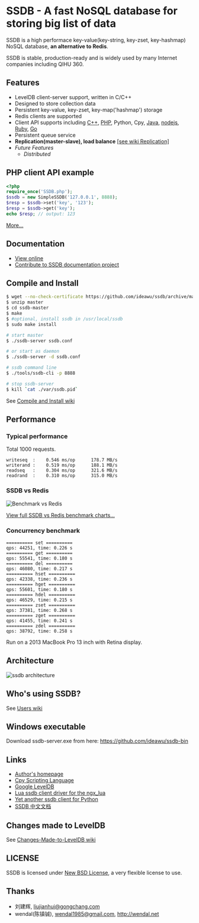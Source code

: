 # SSDB - A fast NoSQL database for storing big list of data

SSDB is a high performace key-value(key-string, key-zset, key-hashmap) NoSQL database, __an alternative to Redis__.

SSDB is stable, production-ready and is widely used by many Internet companies including QIHU 360.

## Features

* LevelDB client-server support, written in C/C++
* Designed to store collection data
* Persistent key-value, key-zset, key-map('hashmap') storage
* Redis clients are supported
* Client API supports including [C++](http://www.ideawu.com/ssdb/docs/cpp/), [PHP](http://www.ideawu.com/ssdb/docs/php/), Python, Cpy, [Java](http://www.ideawu.com/ssdb/docs/java/), [nodejs](https://github.com/ideawu/ssdb/wiki/Documentation_nodejs_API), [Ruby](https://github.com/bsm/ssdb-rb), [Go](http://www.ideawu.com/ssdb/docs/go/)
* Persistent queue service
* **Replication(master-slave), load balance** [\[see wiki Replication\]](https://github.com/ideawu/ssdb/wiki/Replication)
* <i>Future Features</i>
  * <i>Distributed</i>

## PHP client API example

```php
<?php
require_once('SSDB.php');
$ssdb = new SimpleSSDB('127.0.0.1', 8888);
$resp = $ssdb->set('key', '123');
$resp = $ssdb->get('key');
echo $resp; // output: 123
```

[More...](http://www.ideawu.com/ssdb/docs/php/)

## Documentation

* [View online](http://www.ideawu.com/ssdb/)
* [Contribute to SSDB documentation project](https://github.com/ideawu/ssdb-docs)

## Compile and Install

```sh
$ wget --no-check-certificate https://github.com/ideawu/ssdb/archive/master.zip
$ unzip master
$ cd ssdb-master
$ make
$ #optional, install ssdb in /usr/local/ssdb
$ sudo make install

# start master
$ ./ssdb-server ssdb.conf

# or start as daemon
$ ./ssdb-server -d ssdb.conf

# ssdb command line
$ ./tools/ssdb-cli -p 8888

# stop ssdb-server
$ kill `cat ./var/ssdb.pid`
```

See [Compile and Install wiki](http://www.ideawu.com/ssdb/docs/install.html)

## Performance

### Typical performance

Total 1000 requests.

```
writeseq  :    0.546 ms/op      178.7 MB/s
writerand :    0.519 ms/op      188.1 MB/s
readseq   :    0.304 ms/op      321.6 MB/s
readrand  :    0.310 ms/op      315.0 MB/s
```

### SSDB vs Redis

![Benchmark vs Redis](http://www.ideawu.com/ssdb/ssdb-vs-redis.png?github)

[View full SSDB vs Redis benchmark charts...](http://www.ideawu.com/ssdb/)

### Concurrency benchmark

```
========== set ==========
qps: 44251, time: 0.226 s
========== get ==========
qps: 55541, time: 0.180 s
========== del ==========
qps: 46080, time: 0.217 s
========== hset ==========
qps: 42338, time: 0.236 s
========== hget ==========
qps: 55601, time: 0.180 s
========== hdel ==========
qps: 46529, time: 0.215 s
========== zset ==========
qps: 37381, time: 0.268 s
========== zget ==========
qps: 41455, time: 0.241 s
========== zdel ==========
qps: 38792, time: 0.258 s
```

Run on a 2013 MacBook Pro 13 inch with Retina display.

## Architecture

![ssdb architecture](http://www.ideawu.com/ssdb/ssdb.png)

## Who's using SSDB?

See [Users wiki](https://github.com/ideawu/ssdb/wiki/Users)

## Windows executable

Download ssdb-server.exe from here: https://github.com/ideawu/ssdb-bin


## Links

* [Author's homepage](http://www.ideawu.com/blog/)
* [Cpy Scripting Language](https://github.com/ideawu/cpy)
* [Google LevelDB](https://code.google.com/p/leveldb/)
* [Lua ssdb client driver for the ngx_lua](https://github.com/LazyZhu/lua-resty-ssdb)
* [Yet another ssdb client for Python](https://github.com/ifduyue/pyssdb)
* [SSDB 中文文档](http://www.ideawu.net/blog/category/ssdb)

## Changes made to LevelDB

See [Changes-Made-to-LevelDB wiki](https://github.com/ideawu/ssdb/wiki/Changes-Made-to-LevelDB)

## LICENSE

SSDB is licensed under [New BSD License](http://opensource.org/licenses/BSD-3-Clause), a very flexible license to use.

## Thanks

* 刘建辉, liujianhui@gongchang.com
* wendal(陈镇铖), wendal1985@gmail.com, http://wendal.net 
